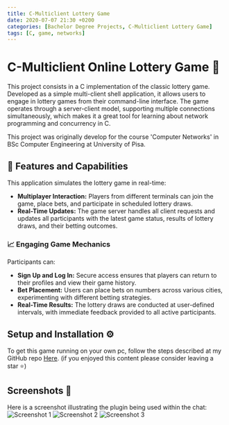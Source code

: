 ```yaml
---
title: C-Multiclient Lottery Game
date: 2020-07-07 21:30 +0200
categories: [Bachelor Degree Projects, C-Multiclient Lottery Game]
tags: [C, game, networks]
---
```


# C-Multiclient Online Lottery Game 🎲
This project consists in a C implementation of the classic lottery game. Developed as a simple multi-client shell application, it allows users to engage in lottery games from their command-line interface.
The game operates through a server-client model, supporting multiple connections simultaneously, which makes it a great tool for learning about network programming and concurrency in C.

This project was originally develop for the course 'Computer Networks' in BSc Computer Engineering at University of Pisa.

## 🎯 Features and Capabilities
This application simulates the lottery game in real-time:
- **Multiplayer Interaction:** Players from different terminals can join the game, place bets, and participate in scheduled lottery draws.
- **Real-Time Updates:** The game server handles all client requests and updates all participants with the latest game status, results of lottery draws, and their betting outcomes.

### 📈 Engaging Game Mechanics
Participants can:
- **Sign Up and Log In:** Secure access ensures that players can return to their profiles and view their game history.
- **Bet Placement:** Users can place bets on numbers across various cities, experimenting with different betting strategies.
- **Real-Time Results:** The lottery draws are conducted at user-defined intervals, with immediate feedback provided to all active participants.

## Setup and Installation ⚙️
To get this game running on your own pc, follow the steps described at my GitHub repo [Here](https://github.com/enricollen/C-multiclient-online-lottery-game). 
(if you enjoyed this content please consider leaving a star ⭐)

## Screenshots 📸
Here is a screenshot illustrating the plugin being used within the chat:
![Screenshot 1](https://camo.githubusercontent.com/48a233e1abad16b618b1c0f742b718d187e76e57a3e146c4f8af27433553abf7/68747470733a2f2f692e6962622e636f2f6e4c79704673582f312e706e67)
![Screenshot 2](https://camo.githubusercontent.com/1c23654a5082ed5b8c306f3ad9eda51e0ad247393f30189054d963e4f8df4942/68747470733a2f2f692e6962622e636f2f4e3370574243542f342e706e67)
![Screenshot 3](https://camo.githubusercontent.com/85041e56fe3df22fc73b45b35be7a95daef7c0085acc996cb56ed697554f48ad/68747470733a2f2f692e6962622e636f2f46596e3757714b2f372e706e67)
